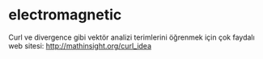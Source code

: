 # electromagnetic
Curl ve divergence gibi vektör analizi terimlerini öğrenmek için çok faydalı web sitesi:
http://mathinsight.org/curl_idea
